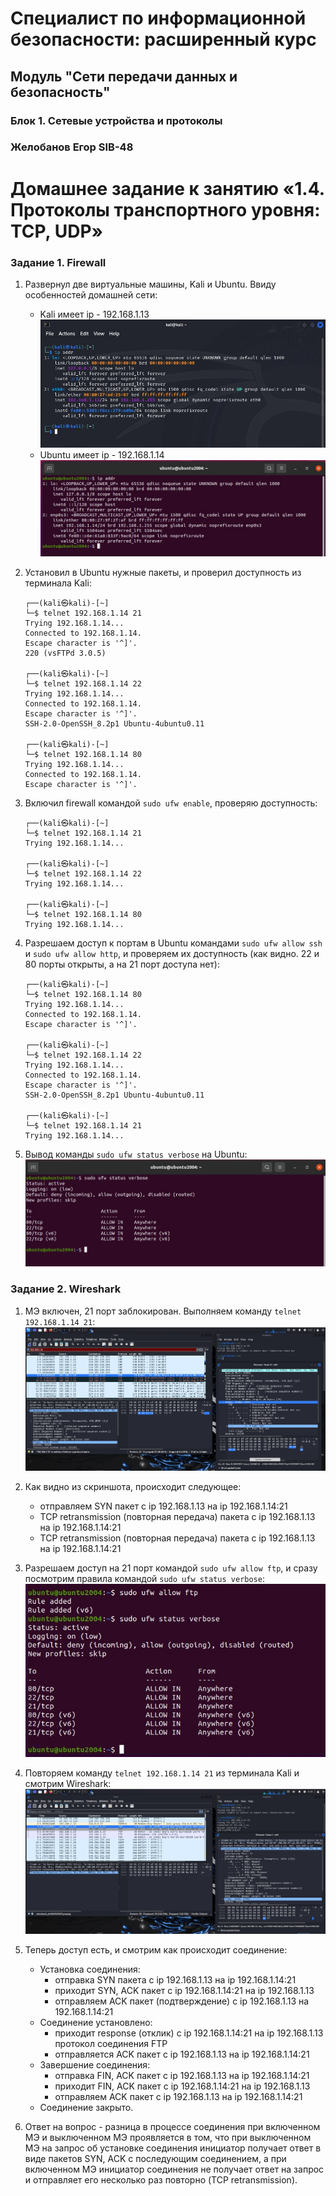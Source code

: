 # Специалист по информационной безопасности: расширенный курс
## Модуль "Сети передачи данных и безопасность"
### Блок 1. Сетевые устройства и протоколы
### Желобанов Егор SIB-48

# Домашнее задание к занятию «1.4. Протоколы транспортного уровня: TCP, UDP»

### Задание 1. Firewall

1. Развернул две виртуальные машины, Kali и Ubuntu. Ввиду особенностей домашней сети:

    * Kali имеет ip - 192.168.1.13
   ![](assets/ip_kali.jpg)
    * Ubuntu имеет ip - 192.168.1.14
   ![](assets/ip_ubuntu.jpg)

2. Установил в Ubuntu нужные пакеты, и проверил доступность из терминала Kali:
   ```shell
   ┌──(kali㉿kali)-[~]
   └─$ telnet 192.168.1.14 21
   Trying 192.168.1.14...
   Connected to 192.168.1.14.
   Escape character is '^]'.
   220 (vsFTPd 3.0.5)

   ┌──(kali㉿kali)-[~]
   └─$ telnet 192.168.1.14 22
   Trying 192.168.1.14...
   Connected to 192.168.1.14.
   Escape character is '^]'.
   SSH-2.0-OpenSSH_8.2p1 Ubuntu-4ubuntu0.11

   ┌──(kali㉿kali)-[~]
   └─$ telnet 192.168.1.14 80
   Trying 192.168.1.14...
   Connected to 192.168.1.14.
   Escape character is '^]'.
   ```
   
3. Включил firewall командой `sudo ufw enable`, проверяю доступность:
   ```shell
   ┌──(kali㉿kali)-[~]
   └─$ telnet 192.168.1.14 21
   Trying 192.168.1.14...
   
   ┌──(kali㉿kali)-[~]
   └─$ telnet 192.168.1.14 22
   Trying 192.168.1.14...

   ┌──(kali㉿kali)-[~]
   └─$ telnet 192.168.1.14 80
   Trying 192.168.1.14...
   ```
   
4. Разрешаем доступ к портам в Ubuntu командами `sudo ufw allow ssh` и `sudo ufw allow http`, и проверяем их доступность (как видно. 22 и 80 порты открыты, а на 21 порт доступа нет):
   ```shell
   ┌──(kali㉿kali)-[~]
   └─$ telnet 192.168.1.14 80
   Trying 192.168.1.14...
   Connected to 192.168.1.14.
   Escape character is '^]'.

   ┌──(kali㉿kali)-[~]
   └─$ telnet 192.168.1.14 22
   Trying 192.168.1.14...
   Connected to 192.168.1.14.
   Escape character is '^]'.
   SSH-2.0-OpenSSH_8.2p1 Ubuntu-4ubuntu0.11

   ┌──(kali㉿kali)-[~]
   └─$ telnet 192.168.1.14 21
   Trying 192.168.1.14...
   ```
   
5. Вывод команды `sudo ufw status verbose` на Ubuntu:
   ![](assets/ufw_ubuntu_status.jpg)

### Задание 2. Wireshark

1. МЭ включен, 21 порт заблокирован. Выполняем команду `telnet 192.168.1.14 21`:
   ![](assets/21_disable.jpg)
2. Как видно из скриншота, происходит следующее:
   * отправляем SYN пакет с ip 192.168.1.13 на ip 192.168.1.14:21
   * TCP retransmission (повторная передача) пакета с ip 192.168.1.13 на ip 192.168.1.14:21
   * TCP retransmission (повторная передача) пакета с ip 192.168.1.13 на ip 192.168.1.14:21

3. Разрешаем доступ на 21 порт командой `sudo ufw allow ftp`, и сразу посмотрим правила командой `sudo ufw status verbose`:
   ![](assets/ufw_ubuntu_status2.jpg)

4. Повторяем команду `telnet 192.168.1.14 21` из терминала Kali и смотрим Wireshark:
   ![](assets/21_enable.jpg)
5. Теперь доступ есть, и смотрим как происходит соединение:
   * Установка соединения:
       * отправка SYN пакета с ip 192.168.1.13 на ip 192.168.1.14:21  
       * приходит SYN, ACK пакет с ip 192.168.1.14:21 на ip 192.168.1.13 
       * отправляем ACK пакет (подтверждение) с ip 192.168.1.13 на 192.168.1.14:21
   * Соединение установлено:
       * приходит response (отклик) с ip 192.168.1.14:21 на ip 192.168.1.13 протокол соединения FTP
       * отправляется ACK пакет с ip 192.168.1.13 на ip 192.168.1.14:21
   * Завершение соединения:
       * отправка FIN, ACK пакет с ip 192.168.1.13 на ip 192.168.1.14:21
       * приходит FIN, ACK пакет с ip 192.168.1.14:21 на ip 192.168.1.13
       * отправляем ACK пакет с ip 192.168.1.13 на ip 192.168.1.14:21 
   * Соединение закрыто.

6. Ответ на вопрос - разница в процессе соединения при включенном МЭ и выключенном МЭ проявляется в том, что при выключенном МЭ на запрос об установке соединения инициатор получает ответ в виде пакетов SYN, ACK с последующим соединением, а при включенном МЭ инициатор соединения не получает ответ на запрос и отправляет его несколько раз повторно (TCP retransmission).